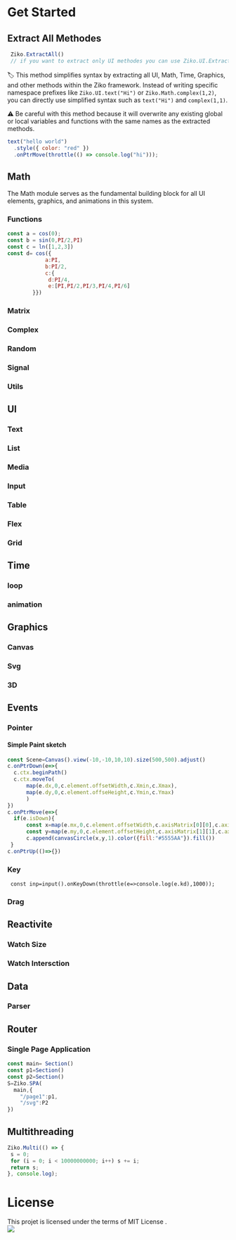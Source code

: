 # Get Started 
## Extract All Methodes
```js
 Ziko.ExtractAll()
 // if you want to extract only UI methodes you can use Ziko.UI.Extractll()
```
🏷️ This method simplifies syntax by extracting all UI, Math, Time, Graphics, and other methods within the Ziko framework. Instead of writing specific namespace prefixes like `Ziko.UI.text("Hi")` or `Ziko.Math.complex(1,2)`, you can directly use simplified syntax such as `text("Hi")` and `complex(1,1)`.

⚠️ Be careful with this method because it will overwrite any existing global or local variables and functions with the same names as the extracted methods. 
```js
text("hello world")
  .style({ color: "red" })
  .onPtrMove(throttle(() => console.log("hi")));

```

## Math
The Math module serves as the fundamental building block for all UI elements, graphics, and animations in this system.
### Functions
 ```js
 const a = cos(0);
 const b = sin(0,PI/2,PI)
 const c = ln([1,2,3])
 const d= cos({
             a:PI,
             b:PI/2,
             c:{
              d:PI/4,
              e:[PI,PI/2,PI/3,PI/4,PI/6]
         }})
```    
 ### Matrix
 ### Complex
 ### Random
 ### Signal 
 ### Utils 
## UI
 ### Text
 ### List 
 ### Media 
 ### Input
 ### Table 
 ### Flex 
 ### Grid 
## Time
 ### loop
 ### animation
## Graphics
 ### Canvas
 ### Svg
 ### 3D 
## Events
 ### Pointer
  #### Simple Paint sketch
  ```js
const Scene=Canvas().view(-10,-10,10,10).size(500,500).adjust()
c.onPtrDown(e=>{
    c.ctx.beginPath()
    c.ctx.moveTo(
        map(e.dx,0,c.element.offsetWidth,c.Xmin,c.Xmax),
        map(e.dy,0,c.element.offseHeight,c.Ymin,c.Ymax)
        )
})
c.onPtrMove(e=>{
    if(e.isDown){
        const x=map(e.mx,0,c.element.offsetWidth,c.axisMatrix[0][0],c.axisMatrix[1][0])
        const y=map(e.my,0,c.element.offsetHeight,c.axisMatrix[1][1],c.axisMatrix[0][1])
        c.append(canvasCircle(x,y,1).color({fill:"#5555AA"}).fill())
   }
c.onPtrUp(()=>{})
  ```
 ### Key
  ```
   const inp=input().onKeyDown(throttle(e=>console.log(e.kd),1000));
  ```
 ### Drag
## Reactivite
 ### Watch Size
 ### Watch Intersction
## Data
 ### Parser 
## Router 
 ### Single Page Application
 ```js
const main= Section()
const p1=Section()
const p2=Section()
S=Ziko.SPA(
   main,{
     "/page1":p1,
     "/svg":P2
 })
 ```
## Multithreading
 ```js
Ziko.Multi(() => {
  s = 0;
  for (i = 0; i < 10000000000; i++) s += i;
  return s;
}, console.log);
 ```
 
 

# License 
This projet is licensed under the terms of MIT License .<br>
<img src="https://img.shields.io/github/license/zakarialaoui10/zikojs?color=rgb%2820%2C21%2C169%29">

 







